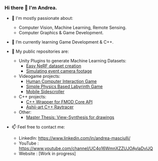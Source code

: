 ### Hi there 👋 I'm Andrea.

- 💬 I'm mostly passionate about:
    - Computer Vision, Machine Learning, Remote Sensing.
    - Computer Graphics & Game Development.

- 🌱 I’m currently learning Game Development & C++.

- 👯 My public repositories are:
    - Unity Plugins to generate Machine Learning Datasets:
        - [Easy NeRF dataset creation](https://github.com/AndreaMas/nerf-dataset-creator-plugin)
        - [Simulating event camera footage](https://github.com/AndreaMas/esim-in-unity)
    - Videogame projects:
        - [Human Computer Interaction Game](https://github.com/AndreaMas/HCI_project_build)
        - [Simple Physics Based Labyrinth Game](https://github.com/AndreaMas/Physics-Based-Labyrinth-Game)
        - [Mobile Sidescroller](https://github.com/Martiriak/Stickman-Project)
    - C++ projects:
        - [C++ Wrapper for FMOD Core API](https://github.com/AndreaMas/FMOD-API-Core-Wrapper)
        - [Ashii-art C++ Raytracer](https://github.com/AndreaMas/cpp-basic-raytracer)
    - Other:
        - [Master Thesis: View-Synthesis for drawings](https://github.com/AndreaMas/ict-master-thesis)

- 📫 Feel free to contact me:
    - LinkedIn: https://www.linkedin.com/in/andrea-masciulli/
    - YouTube : https://www.youtube.com/channel/UC4o16WmnXZZUJOAylaDvlJQ
    - Website : [Work in progress]


<!--
**AndreaMas/AndreaMas** is a ✨ _special_ ✨ repository because its `README.md` (this file) appears on your GitHub profile.

Here are some ideas to get you started:

- 🔭 I’m currently working on ...
- 🌱 I’m currently learning ...
- 👯 I’m looking to collaborate on ...
- 🤔 I’m looking for help with ...
- 💬 Ask me about ...
- 📫 How to reach me: ...
- 😄 Pronouns: ...
- ⚡ Fun fact: ...
-->
